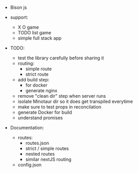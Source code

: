 + Bison js

+ support:
    + X O game
    + TODO list game
    + simple full stack app

+ TODO:
    + test the library carefully before sharing it
    + routing:
        + simple route
        + strict route
    + add build step:
        + for docker
        + generate nginx
    + remove "clean dir" step when server runs
    + isolate Minotaur dir so it does get transpiled everytime
    + make sure to test props in reconcilation
    + generate Docker for build
    + understand promises


+ Documentation:
    + routes:
        + routes.json
        + strict / simple routes
        + nested routes
        + similar nextJS routing
    + config.json
